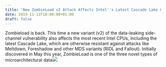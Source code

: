 ```yaml
---
title: 'New ZombieLoad v2 Attack Affects Intel''s Latest Cascade Lake CPUs'
date: 2019-11-13T18:00:00+01:00
draft: false
---
```


Zombieload is back. This time a new variant (v2) of the data-leaking side-channel vulnerability also affects the most recent Intel CPUs, including the latest Cascade Lake, which are otherwise resistant against attacks like Meltdown, Foreshadow and other MDS variants (RIDL and Fallout). Initially discovered in May this year, ZombieLoad is one of the three novel types of microarchitectural data![](http://feeds.feedburner.com/~r/TheHackersNews/~4/9pQ3STeZHxo)